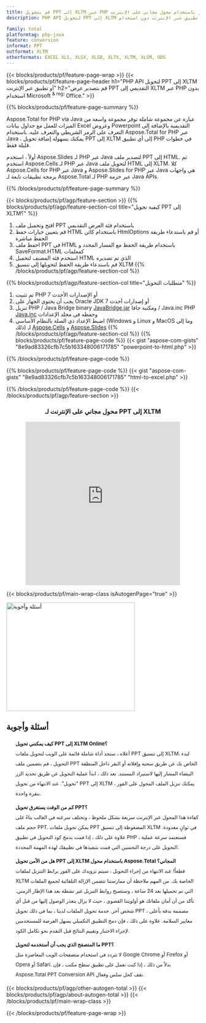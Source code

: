 ```yaml
---
title: قم بتحويل PPT إلى XLTM عبر PHP أو باستخدام محول مجاني على الإنترنت 
description: PHP API لتحويل PPT إلى XLTM أو تطبيق عبر الإنترنت دون استخدام Microsoft Office Powerpoint أو Excel. اختبر محول PPT إلى XLTM على الإنترنت مجانًا بسرعة قبل دمج الكود. 

family: total
platformtag: php-java
feature: conversion
informat: PPT
outformat: XLTM
otherformats: EXCEL XLS, XLSX, XLSB, XLTX, XLTM, XLSM, ODS
---
```

{{< blocks/products/pf/feature-page-wrap >}}
{{< blocks/products/pf/feature-page-header h1="PHP API لتحويل PPT إلى XLTM أو تطبيق عبر الإنترنت" h2="قم بتصدير عرض PPT التقديمي إلى XLTM عبر PHP بدون استخدام Microsoft <sup> & reg؛ </sup> Office." >}}

{{% blocks/products/pf/feature-page-summary %}}

Aspose.Total for PHP via Java عبارة عن مجموعة شاملة توفر مجموعة واسعة من الميزات للعمل مع جداول بيانات Excel وعروض Powerpoint التقديمية بالإضافة إلى التعرف على الرمز الشريطي والتعرف عليه. باستخدام Aspose.Total for PHP عبر Java ، يمكنك بسهولة إضافة تحويل PPT إلى XLTM إلى أي تطبيق PHP في خطوات قليلة فقط.

أولاً ، استخدم Aspose.Slides لـ PHP عبر Java لتصدير ملف PPT إلى HTML. ثم استخدم Aspose.Cells لـ PHP عبر Java لتحويل ملف HTML إلى XLTM. كلا Aspose.Cells for PHP عبر Java و Aspose.Slides for PHP عبر Java هي واجهات برمجة تطبيقات تابعة لـ Aspose.Total لـ PHP عبر حزمة Java APIs.

{{% /blocks/products/pf/feature-page-summary  %}}

{{< blocks/products/pf/agp/feature-section >}}
{{% blocks/products/pf/agp/feature-section-col title="كيفية تحويل PPT إلى XLTM؟" %}}
1. افتح وتحميل ملف PPT باستخدام فئة العرض التقديمي
2. قم بتعيين خيارات حفظ HTML باستخدام كائن HtmlOptions أو قم باستدعاء طريقة الحفظ مباشرة
3. احفظ ملف PPT في HTML باستخدام طريقة الحفظ مع المسار المحدد و SaveFormat.HTML كمعلمات
4. استخدم فئة المصنف لتحميل HTML الذي تم تصديره
5. قم باستدعاء طريقة الحفظ لتحويلها إلى تنسيق XLTM
{{% /blocks/products/pf/agp/feature-section-col %}}

{{% blocks/products/pf/agp/feature-section-col title="متطلبات التحويل" %}}
1. تم تثبيت PHP 7 أو الإصدارات الأحدث
2. يجب أن يحتوي الجهاز على Oracle JDK 7 أو إصدارات أحدث
3. تنزيل PHP / Java Bridge binary [JavaBridge.jar](http://php-java-bridge.sourceforge.net/pjb/download.php) ومكتبة جافا / Java.inc PHP [Java.inc](http://php-java-bridge.sourceforge.net/pjb/download.php) وحفظه في مجلد الإعدادات
4. اضبط الإعداد ذي الصلة بالنظام الأساسي (Windows و Linux و MacOS وما إلى ذلك) لـ [Aspose.Cells](https://docs.aspose.com/cells/php-java/setup-and-installation-guidelines/) و [Aspose.Slides](https://docs.aspose.com/slides/php-java/installation/)
{{% /blocks/products/pf/agp/feature-section-col %}}
{{% blocks/products/pf/feature-page-code %}}
{{< gist "aspose-com-gists" "8e9ad83326cfb7c5b163348006171785" "powerpoint-to-html.php" >}}

{{% /blocks/products/pf/feature-page-code %}}

{{% blocks/products/pf/feature-page-code %}}
{{< gist "aspose-com-gists" "8e9ad83326cfb7c5b163348006171785" "html-to-excel.php" >}}

{{% /blocks/products/pf/feature-page-code %}}
{{< /blocks/products/pf/agp/feature-section >}}

<div class="container-fluid agp-content bg-white aboutfile box-1 vh100 section nopbtm">
<div class=container>
<div class=row>
<div class="demobox tc col-md-12 padding-0" align="center">

<h3>محول مجاني على الإنترنت لـ PPT إلى XLTM</h3>

<iframe style="border: none; height: 426px;" scrolling="no" src="https://total-conversion-app-65z5r2lp.qa.k8s.dynabic.com/?to=xlsx&from=pptx" id="child-iframe" width="80%"></iframe>

</div></div>
</div></div>

{{< blocks/products/pf/main-wrap-class isAutogenPage="true" >}}
<style>.howtolist li{margin-right: 0!important;line-height: 26px;position: relative;margin-bottom: 10px;font-size: 13px;list-style-type: none;}</style>
<div class="col-md-12 tl bg-gray-dark howtolist section">
  <a class="anchor" name="faqpage"></a>
  <div class="container tl dflex" itemscope="" itemtype="https://schema.org/FAQPage">
      <div class="col-md-4 howtosectiongfx">
          <img class="social-panel-hide-on-mobile" src="https://www.groupdocs.cloud/templates/brand/images/groupdocs/conversion/groupdocs_conversion-brand.png" alt="أسئلة وأجوبة" width="335" height="283">
      </div>
      <div class="howtosection col-md-8">
          <div>
              <h2>أسئلة وأجوبة</h2>
              <ul>
                  <li itemscope="" itemprop="mainEntity" itemtype="https://schema.org/Question">
                      <div>
                          <span itemprop="name"><b>كيف يمكنني تحويل PPT إلى XLTM Online؟</b></span>
                      </div>
                      <div itemscope="" itemprop="acceptedAnswer" itemtype="https://schema.org/Answer">
                          <span itemprop="text">أعلاه ، ستجد أداة شاملة قائمة على الويب لتحويل ملفات PPT إلى تنسيق XLTM. لبدء التحويل ، قم بتضمين ملف PPT الخاص بك عن طريق سحبه وإفلاته أو النقر داخل المنطقة البيضاء المشار إليها لاستيراد المستند. بعد ذلك ، ابدأ عملية التحويل عن طريق تحديد الزر "تحويل". عند الانتهاء من تحويل PPT إلى XLTM ، يمكنك تنزيل الملف المحول على الفور بنقرة واحدة.</span>
                      </div>
                  </li>
                  <li itemscope="" itemprop="mainEntity" itemtype="https://schema.org/Question">
                      <div>
                          <span itemprop="name"><b>كم من الوقت يستغرق تحويل PPT؟</b></span>
                      </div>
                      <div itemscope="" itemprop="acceptedAnswer" itemtype="https://schema.org/Answer">
                          <span itemprop="text">كفاءة هذا المحول عبر الإنترنت سريعة بشكل ملحوظ ، وتختلف سرعته في الغالب بناءً على حجم ملف PPT. يمكن تحويل ملفات PPT المضغوطة إلى تنسيق XLTM في ثوانٍ معدودة. علاوة على ذلك ، إذا قمت بدمج كود التحويل في تطبيق PHP ، فستعتمد سرعة عملية التحويل على درجة التحسين التي قمت بتنفيذها في تطبيقك لهذه المهمة المحددة.</span>
                      </div>
                  </li>
                  <li itemscope="" itemprop="mainEntity" itemtype="https://schema.org/Question">
                      <div>
                          <span itemprop="name"><b>هل من الآمن تحويل PPT إلى XLTM باستخدام محول Aspose.Total المجاني؟</b></span>
                      </div>
                      <div itemscope="" itemprop="acceptedAnswer" itemtype="https://schema.org/Answer">
                          <span itemprop="text">قطعاً! عند الانتهاء من إجراء التحويل ، سيتم تزويدك على الفور برابط التنزيل لملفات XLTM الخاصة بك. من المهم ملاحظة أن ممارستنا تتضمن الإزالة التلقائية لجميع الملفات التي تم تحميلها بعد 24 ساعة ، وستصبح روابط التنزيل غير نشطة بعد هذا الإطار الزمني. تأكد من أن أمان ملفاتك هو أولويتنا القصوى ، حيث لا يزال يتعذر الوصول إليها من قبل أي شخص آخر. خدمة تحويل الملفات لدينا ، بما في ذلك تحويل PPT ، مصممة بدقة بأعلى معايير السلامة. علاوة على ذلك ، فإن دمج التطبيق التكميلي يسهل الفرصة للمستخدمين لإجراء الاختبار وتقييم النتائج قبل التقدم نحو تكامل الكود.</span>
                      </div>
                  </li>                 
                  <li itemscope="" itemprop="mainEntity" itemtype="https://schema.org/Question">
                      <div>
                          <span itemprop="name"><b>ما المتصفح الذي يجب أن أستخدمه لتحويل PPT؟</b></span>
                      </div>
                      <div itemscope="" itemprop="acceptedAnswer" itemtype="https://schema.org/Answer">
                          <span itemprop="text">لا تتردد في استخدام متصفحات الويب المعاصرة مثل Google Chrome أو Firefox أو Opera أو Safari. بدلاً من ذلك ، إذا كنت تعمل على تطبيق سطح مكتب ، فإن Aspose.Total PPT Conversion API تقف كحل سلس وفعال.</span>
                      </div>
                  </li>
              </ul>
          </div>
      </div>
  </div>
{{< blocks/products/pf/agp/other-autogen-total >}}
{{< blocks/products/pf/agp/about-autogen-total >}}
{{< /blocks/products/pf/main-wrap-class >}}

{{< /blocks/products/pf/feature-page-wrap >}}
